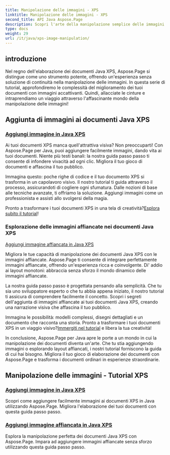 ```yaml
---
title: Manipolazione delle immagini - XPS
linktitle: Manipolazione delle immagini - XPS
second_title: API Java Aspose.Page
description: Scopri l'arte della manipolazione semplice delle immagini nei documenti Java XPS con Aspose.Page. Impara ad aggiungere e affiancare le immagini senza problemi per una migliore elaborazione dei documenti.
type: docs
weight: 29
url: /it/java/xps-image-manipulation/
---
```


## introduzione

Nel regno dell'elaborazione dei documenti Java XPS, Aspose.Page si distingue come uno strumento potente, offrendo un'esperienza senza soluzione di continuità nella manipolazione delle immagini. In questa serie di tutorial, approfondiremo le complessità del miglioramento dei tuoi documenti con immagini accattivanti. Quindi, allacciate le cinture e intraprendiamo un viaggio attraverso l'affascinante mondo della manipolazione delle immagini!

## Aggiunta di immagini ai documenti Java XPS
### [Aggiungi immagine in Java XPS](./add-image/)

Ai tuoi documenti XPS manca quell'attrattiva visiva? Non preoccuparti! Con Aspose.Page per Java, puoi aggiungere facilmente immagini, dando vita ai tuoi documenti. Niente più testi banali: la nostra guida passo passo ti consente di infondere vivacità ad ogni clic. Migliora il tuo gioco di documenti e affascina il tuo pubblico.

Immagina questo: poche righe di codice e il tuo documento XPS si trasforma in un capolavoro visivo. Il nostro tutorial ti guida attraverso il processo, assicurandoti di cogliere ogni sfumatura. Dalle nozioni di base alle tecniche avanzate, ti offriamo la soluzione. Aggiungi immagini come un professionista e assisti allo svolgersi della magia.

 Pronto a trasformare i tuoi documenti XPS in una tela di creatività?[Esplora subito il tutorial](./add-image/)!

### Esplorazione delle immagini affiancate nei documenti Java XPS
[Aggiungi immagine affiancata in Java XPS](./add-tiled-image/)

Migliora le tue capacità di manipolazione dei documenti Java XPS con le immagini affiancate. Aspose.Page ti consente di integrare perfettamente immagini affiancate, offrendo un'esperienza ricca e coinvolgente. Di' addio ai layout monotoni: abbraccia senza sforzo il mondo dinamico delle immagini affiancate.

La nostra guida passo passo è progettata pensando alla semplicità. Che tu sia uno sviluppatore esperto o che tu abbia appena iniziato, il nostro tutorial ti assicura di comprendere facilmente il concetto. Scopri i segreti dell'aggiunta di immagini affiancate ai tuoi documenti Java XPS, creando una narrazione visiva che affascina il tuo pubblico.

 Immagina le possibilità: modelli complessi, disegni dettagliati e un documento che racconta una storia. Pronto a trasformare i tuoi documenti XPS in un viaggio visivo?[Immergiti nel tutorial](./add-tiled-image/) e libera la tua creatività!

In conclusione, Aspose.Page per Java apre le porte a un mondo in cui la manipolazione dei documenti diventa un'arte. Che tu stia aggiungendo immagini o esplorando layout affiancati, i nostri tutorial forniscono la guida di cui hai bisogno. Migliora il tuo gioco di elaborazione dei documenti con Aspose.Page e trasforma i documenti ordinari in esperienze straordinarie.
## Manipolazione delle immagini - Tutorial XPS
### [Aggiungi immagine in Java XPS](./add-image/)
Scopri come aggiungere facilmente immagini ai documenti XPS in Java utilizzando Aspose.Page. Migliora l'elaborazione dei tuoi documenti con questa guida passo passo.
### [Aggiungi immagine affiancata in Java XPS](./add-tiled-image/)
Esplora la manipolazione perfetta dei documenti Java XPS con Aspose.Page. Impara ad aggiungere immagini affiancate senza sforzo utilizzando questa guida passo passo.